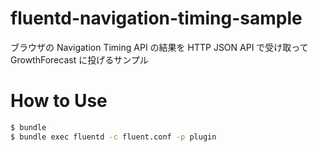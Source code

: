 fluentd-navigation-timing-sample
================================

ブラウザの Navigation Timing API の結果を HTTP JSON API で受け取って GrowthForecast に投げるサンプル

# How to Use

```bash
$ bundle
$ bundle exec fluentd -c fluent.conf -p plugin
```
